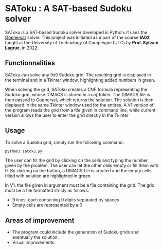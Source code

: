 # SAToku : A SAT-based Sudoku solver

SAToku is a SAT-based Sudoku solver developed in Python. It uses the [Gophersat](https://github.com/crillab/gophersat) solver. This project was initiated as a part of the course **IA02** taught at the University of Technology of Compiègne (UTC) by **Prof. Sylvain Lagrue**, in 2022. 

## Functionnalities

SAToku can solve any 9x9 Sudoku grid. The resulting grid is displayed in the terminal and in a Tkinter window, highlighting added numbers in green.

When solving the grid, SAToku creates a CNF formula representing the Sudoku grid, whose DIMACS is stored in a *cnf* folder. The DIMACS file is then passed to Gophersat, which returns the solution. The solution is then displayed in the same Tkinter window used for the entires. A V1 version of the program reads the grid from a file given in command line, while current version allows the user to enter the grid directly in the Tkinter

## Usage

To solve a Sudoku grid, simply run the following command:

```bash
python3 satoku.py
```

The user can fill the grid by clicking on the cells and typing the number given by the problem. The user can let the other cells empty or fill them with 0. By clicking on the button, a DIMACS file is created and the empty cells filled with solution are highlighted in green.

In V1, the file given in argument must be a file containing the grid. The grid must be a file formatted stricly as follows:

- 9 lines, each containing 9 digits separated by spaces
- Empty cells are represented by a 0

## Areas of improvement

- The program could include the generation of Sudoku grids and eventually the solution.
- Visual improvements.

